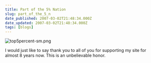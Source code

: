```yaml
---
title: Part of the 5% Nation
slug: part_of_the_5_n
date_published: 2007-03-02T21:48:34.000Z
date_updated: 2007-03-02T21:48:34.000Z
tags: [blogs]
---
```


![top5percent-sm.png](http://www.dashes.com/anil/images/top5percent-sm.png)

I would just like to say thank you to all of you for supporting my site for almost 8 years now. This is an unbelievable honor.
